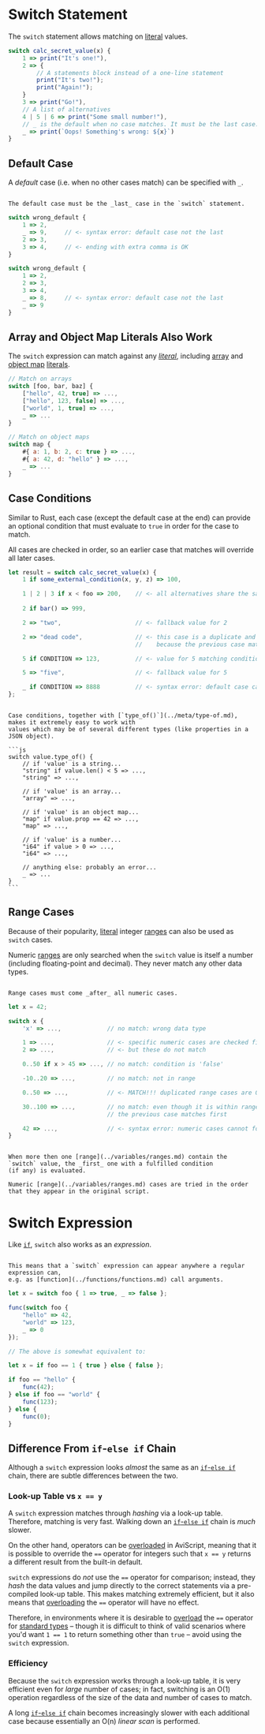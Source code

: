 Switch Statement
================

The `switch` statement allows matching on [literal](../appendix/literals.md) values.

```js
switch calc_secret_value(x) {
    1 => print("It's one!"),
    2 => {
        // A statements block instead of a one-line statement
        print("It's two!");
        print("Again!");
    }
    3 => print("Go!"),
    // A list of alternatives
    4 | 5 | 6 => print("Some small number!"),
    // _ is the default when no case matches. It must be the last case.
    _ => print(`Oops! Something's wrong: ${x}`)
}
```


Default Case
------------

A _default_ case (i.e. when no other cases match) can be specified with `_`.

```admonish warning.small "Must be last"

The default case must be the _last_ case in the `switch` statement.
```

```js
switch wrong_default {
    1 => 2,
    _ => 9,     // <- syntax error: default case not the last
    2 => 3,
    3 => 4,     // <- ending with extra comma is OK
}

switch wrong_default {
    1 => 2,
    2 => 3,
    3 => 4,
    _ => 8,     // <- syntax error: default case not the last
    _ => 9
}
```


Array and Object Map Literals Also Work
---------------------------------------

The `switch` expression can match against any _[literal](../appendix/literals.md)_, including
[array](../types/arrays.md) and [object map](../types/object-maps.md) [literals](../appendix/literals.md).

```js
// Match on arrays
switch [foo, bar, baz] {
    ["hello", 42, true] => ...,
    ["hello", 123, false] => ...,
    ["world", 1, true] => ...,
    _ => ...
}

// Match on object maps
switch map {
    #{ a: 1, b: 2, c: true } => ...,
    #{ a: 42, d: "hello" } => ...,
    _ => ...
}
```


Case Conditions
---------------

Similar to Rust, each case (except the default case at the end) can provide an optional condition
that must evaluate to `true` in order for the case to match.

All cases are checked in order, so an earlier case that matches will override all later cases.

```js
let result = switch calc_secret_value(x) {
    1 if some_external_condition(x, y, z) => 100,

    1 | 2 | 3 if x < foo => 200,    // <- all alternatives share the same condition
    
    2 if bar() => 999,

    2 => "two",                     // <- fallback value for 2

    2 => "dead code",               // <- this case is a duplicate and will never match
                                    //    because the previous case matches first

    5 if CONDITION => 123,          // <- value for 5 matching condition

    5 => "five",                    // <- fallback value for 5

    _ if CONDITION => 8888          // <- syntax error: default case cannot have condition
};
```

~~~admonish tip "Tip: Use with `type_of()`"

Case conditions, together with [`type_of()`](../meta/type-of.md), makes it extremely easy to work with
values which may be of several different types (like properties in a JSON object).

```js
switch value.type_of() {
    // if 'value' is a string...
    "string" if value.len() < 5 => ...,
    "string" => ...,

    // if 'value' is an array...
    "array" => ...,

    // if 'value' is an object map...
    "map" if value.prop == 42 => ...,
    "map" => ...,

    // if 'value' is a number...
    "i64" if value > 0 => ...,
    "i64" => ...,

    // anything else: probably an error...
    _ => ...
}
```
~~~


Range Cases
-----------

Because of their popularity, [literal](../appendix/literals.md) integer [ranges](../variables/ranges.md) can also
be used as `switch` cases.

Numeric [ranges](../variables/ranges.md) are only searched when the `switch` value is itself a number (including
floating-point and decimal). They never match any other data types.

```admonish warning.small "Must come after numeric cases"

Range cases must come _after_ all numeric cases.
```

```js
let x = 42;

switch x {
    'x' => ...,             // no match: wrong data type

    1 => ...,               // <- specific numeric cases are checked first
    2 => ...,               // <- but these do not match

    0..50 if x > 45 => ..., // no match: condition is 'false'

    -10..20 => ...,         // no match: not in range

    0..50 => ...,           // <- MATCH!!! duplicated range cases are OK

    30..100 => ...,         // no match: even though it is within range,
                            // the previous case matches first

    42 => ...,              // <- syntax error: numeric cases cannot follow range cases
}
```

```admonish tip.small "Tip: Ranges can overlap"

When more then one [range](../variables/ranges.md) contain the `switch` value, the _first_ one with a fulfilled condition
(if any) is evaluated.

Numeric [range](../variables/ranges.md) cases are tried in the order that they appear in the original script.
```


Switch Expression
=================

Like [`if`](../control-flow/if.md), `switch` also works as an _expression_.

```admonish tip.small "Tip"

This means that a `switch` expression can appear anywhere a regular expression can,
e.g. as [function](../functions/functions.md) call arguments.
```

```js
let x = switch foo { 1 => true, _ => false };

func(switch foo {
    "hello" => 42,
    "world" => 123,
    _ => 0
});

// The above is somewhat equivalent to:

let x = if foo == 1 { true } else { false };

if foo == "hello" {
    func(42);
} else if foo == "world" {
    func(123);
} else {
    func(0);
}
```


Difference From `if`-`else if` Chain
------------------------------------

Although a `switch` expression looks _almost_ the same as an [`if`-`else if`](../control-flow/if.md) chain, there
are subtle differences between the two.

### Look-up Table vs `x == y`

A `switch` expression matches through _hashing_ via a look-up table. Therefore, matching is very
fast.  Walking down an [`if`-`else if`](../control-flow/if.md) chain is _much_ slower.

On the other hand, operators can be [overloaded](../functions/overload.md) in AviScript, meaning that it is possible
to override the `==` operator for integers such that `x == y` returns a different result from the
built-in default.

`switch` expressions do _not_ use the `==` operator for comparison; instead, they _hash_ the data
values and jump directly to the correct statements via a pre-compiled look-up table.  This makes
matching extremely efficient, but it also means that [overloading](../functions/overload.md) the `==` operator
will have no effect.

Therefore, in environments where it is desirable to [overload](../functions/overload.md) the `==` operator for
[standard types](type/values-and-types.md) &ndash; though it is difficult to think of valid scenarios
where you'd want `1 == 1` to return something other than `true` &ndash; avoid using the `switch`
expression.

### Efficiency

Because the `switch` expression works through a look-up table, it is very efficient even for _large_
number of cases; in fact, switching is an O(1) operation regardless of the size of the data and
number of cases to match.

A long [`if`-`else if`](control-flow/if.md) chain becomes increasingly slower with each additional case because
essentially an O(n) _linear scan_ is performed.
